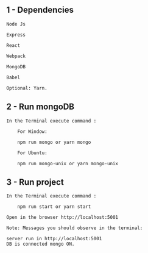 ## 1 - Dependencies

    Node Js

    Express

    React

    Webpack

    MongoDB

    Babel

    Optional: Yarn.

## 2 - Run mongoDB
    In the Terminal execute command :

        For Window:

        npm run mongo or yarn mongo

        For Ubuntu:
        
        npm run mongo-unix or yarn mongo-unix

## 3 - Run project

    In the Terminal execute command :

        npm run start or yarn start

    Open in the browser http://localhost:5001
    
    Note: Messages you should observe in the terminal:

    server run in http://localhost:5001
    DB is connected mongo ON.
    

